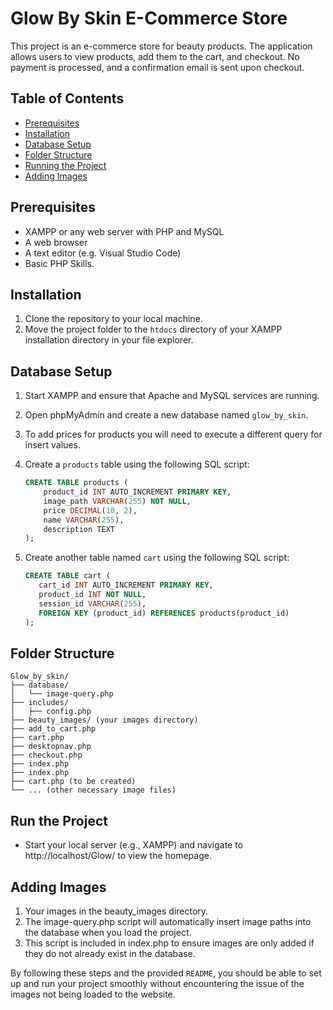# Glow By Skin E-Commerce Store

This project is an e-commerce store for beauty products. The application allows users to view products, add them to the cart, and checkout. No payment is processed, and a confirmation email is sent upon checkout.

## Table of Contents
- [Prerequisites](#prerequisites)
- [Installation](#installation)
- [Database Setup](#database-setup)
- [Folder Structure](#folder-structure)
- [Running the Project](#running-the-project)
- [Adding Images](#adding-images)

## Prerequisites
- XAMPP or any web server with PHP and MySQL
- A web browser
- A text editor (e.g. Visual Studio Code)
- Basic PHP Skills.

## Installation
1. Clone the repository to your local machine.
2. Move the project folder to the `htdocs` directory of your XAMPP installation directory in your file explorer.

## Database Setup
1. Start XAMPP and ensure that Apache and MySQL services are running.
2. Open phpMyAdmin and create a new database named `glow_by_skin`.
3. To add prices for products you will need to execute a different query for insert values.
4. Create a `products` table using the following SQL script:

   ```sql
   CREATE TABLE products (
       product_id INT AUTO_INCREMENT PRIMARY KEY,
       image_path VARCHAR(255) NOT NULL,
       price DECIMAL(10, 2),
       name VARCHAR(255),
       description TEXT
   );
   ```
5. Create another table named `cart` using the following SQL script:
   ```sql
   CREATE TABLE cart (
      cart_id INT AUTO_INCREMENT PRIMARY KEY,
      product_id INT NOT NULL,
      session_id VARCHAR(255),
      FOREIGN KEY (product_id) REFERENCES products(product_id)
   );
   ```

## Folder Structure
   ```text
   Glow_by_skin/
   ├── database/
   │   └── image-query.php
   ├── includes/
   │   ├── config.php
   ├── beauty_images/ (your images directory)
   ├── add_to_cart.php
   ├── cart.php
   ├── desktopnav.php
   ├── checkout.php
   ├── index.php
   ├── index.php
   ├── cart.php (to be created)
   └── ... (other necessary image files)
   ```


## Run the Project

- Start your local server (e.g., XAMPP) and navigate to http://localhost/Glow/ to view the homepage.

## Adding Images

1. Your images in the beauty_images directory.
2. The image-query.php script will automatically insert image paths into the database when you load the project.
3. This script is included in index.php to ensure images are only added if they do not already exist in the database.


By following these steps and the provided `README`, you should be able to set up and run your project smoothly without encountering the issue of the images not being loaded to the website.
